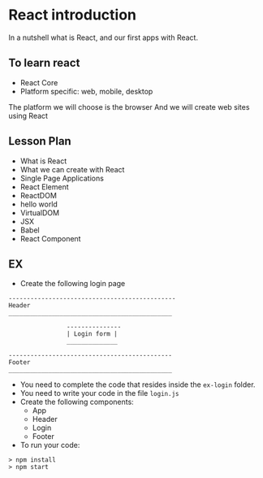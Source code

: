 # React introduction

In a nutshell what is React, and our first apps with React.

## To learn react

- React Core
- Platform specific: web, mobile, desktop

The platform we will choose is the browser
And we will create web sites using React



## Lesson Plan

- What is React
- What we can create with React
- Single Page Applications
- React Element
- ReactDOM
- hello world
- VirtualDOM
- JSX
- Babel
- React Component

## EX

- Create the following login page


```
----------------------------------------------
Header
_____________________________________________

				---------------
				| Login form |
				______________

---------------------------------------------
Footer
_____________________________________________
```


- You need to complete the code that resides inside the `ex-login` folder.
- You need to write your code in the file `login.js`
- Create the following components:
  - App
  - Header
  - Login
  - Footer
- To run your code:
```
> npm install
> npm start
```